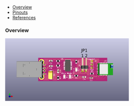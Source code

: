 - [Overview](#overview)
- [Pinouts](#pinouts)
- [References](#references)

### Overview 

<img src="pinout.png" width="400px"/>
